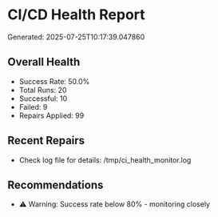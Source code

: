 # CI/CD Health Report

Generated: 2025-07-25T10:17:39.047860

## Overall Health
- Success Rate: 50.0%
- Total Runs: 20
- Successful: 10
- Failed: 9
- Repairs Applied: 99

## Recent Repairs
- Check log file for details: /tmp/ci_health_monitor.log

## Recommendations
- ⚠️ Warning: Success rate below 80% - monitoring closely
